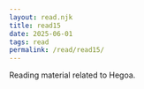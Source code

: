 ```yaml
---
layout: read.njk
title: read15
date: 2025-06-01
tags: read
permalink: /read/read15/
---
```


Reading material related to Hegoa.
